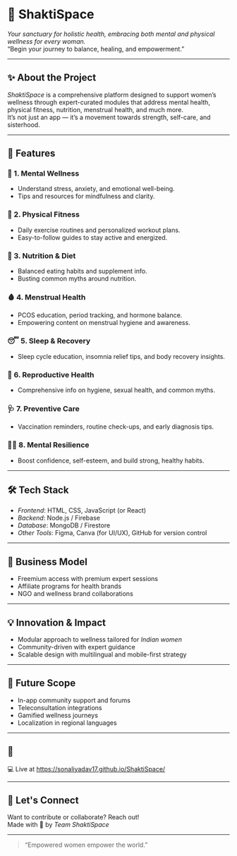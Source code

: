 # 🌸 ShaktiSpace

*Your sanctuary for holistic health, embracing both mental and physical wellness for every woman.*  
“Begin your journey to balance, healing, and empowerment.”

---

## ✨ About the Project

*ShaktiSpace* is a comprehensive platform designed to support women’s wellness through expert-curated modules that address mental health, physical fitness, nutrition, menstrual health, and much more.  
It’s not just an app — it’s a movement towards strength, self-care, and sisterhood.

---

## 🌈 Features

### 🧠 1. Mental Wellness
- Understand stress, anxiety, and emotional well-being.
- Tips and resources for mindfulness and clarity.

### 💪 2. Physical Fitness
- Daily exercise routines and personalized workout plans.
- Easy-to-follow guides to stay active and energized.

### 🥗 3. Nutrition & Diet
- Balanced eating habits and supplement info.
- Busting common myths around nutrition.

### 🩸 4. Menstrual Health
- PCOS education, period tracking, and hormone balance.
- Empowering content on menstrual hygiene and awareness.

### 😴 5. Sleep & Recovery
- Sleep cycle education, insomnia relief tips, and body recovery insights.

### 🧬 6. Reproductive Health
- Comprehensive info on hygiene, sexual health, and common myths.

### 🩺 7. Preventive Care
- Vaccination reminders, routine check-ups, and early diagnosis tips.

### 🧘‍♀ 8. Mental Resilience
- Boost confidence, self-esteem, and build strong, healthy habits.

---

## 🛠 Tech Stack

- *Frontend*: HTML, CSS, JavaScript (or React)
- *Backend*: Node.js / Firebase
- *Database*: MongoDB / Firestore
- *Other Tools*: Figma, Canva (for UI/UX), GitHub for version control

---

## 💼 Business Model

- Freemium access with premium expert sessions
- Affiliate programs for health brands
- NGO and wellness brand collaborations

---

## 💡 Innovation & Impact

- Modular approach to wellness tailored for *Indian women*
- Community-driven with expert guidance
- Scalable design with multilingual and mobile-first strategy

---

## 🎯 Future Scope

- In-app community support and forums
- Teleconsultation integrations
- Gamified wellness journeys
- Localization in regional languages

---

## 📸  
💻 Live at  https://sonaliyadav17.github.io/ShaktiSpace/

---

## 🙌 Let's Connect

Want to contribute or collaborate? Reach out!  
Made with 💖 by *Team ShaktiSpace*

---

> “Empowered women empower the world.”
